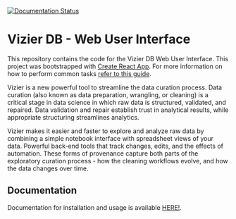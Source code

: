 [![Documentation Status](https://media.readthedocs.org/static/projects/badges/passing-flat.svg)](https://test-vizier-db.readthedocs.io/en/latest/)

# Vizier DB - Web User Interface

This repository contains the code for the Vizier DB Web User Interface. This project was bootstrapped with [Create React App](https://github.com/facebookincubator/create-react-app).
For more information on how to perform common tasks [refer to this guide](https://github.com/facebookincubator/create-react-app/blob/master/packages/react-scripts/template/README.md).

Vizier is a new powerful tool to streamline the data curation process. Data curation (also known as data preparation, wrangling, or cleaning) is a critical stage in data science in which raw data is structured, validated, and repaired. Data validation and repair establish trust in analytical results, while appropriate structuring streamlines analytics.

Vizier makes it easier and faster to explore and analyze raw data by combining a simple notebook interface with spreadsheet views of your data. Powerful back-end tools that track changes, edits, and the effects of automation. These forms of provenance capture both parts of the exploratory curation process - how the cleaning workflows evolve, and how the data changes over time.

## Documentation

Documentation for installation and usage is available [HERE!](https://test-vizier-db.readthedocs.io/en/latest/).
